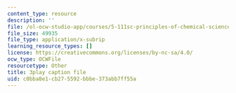 ```yaml
---
content_type: resource
description: ''
file: /ol-ocw-studio-app/courses/5-111sc-principles-of-chemical-science-fall-2014/c0bba8e1cb275592bbbe373abb7ff55a_LWmVdG0uj2g.vtt
file_size: 49935
file_type: application/x-subrip
learning_resource_types: []
license: https://creativecommons.org/licenses/by-nc-sa/4.0/
ocw_type: OCWFile
resourcetype: Other
title: 3play caption file
uid: c0bba8e1-cb27-5592-bbbe-373abb7ff55a
---
```

